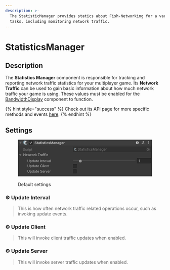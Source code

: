 ```yaml
---
description: >-
  The StatisticManager provides statics about Fish-Networking for a variety of
  tasks, including monitoring network traffic.
---
```


# StatisticsManager

## Description <a href="#server-and-host" id="server-and-host"></a>

The **Statistics Manager** component is responsible for tracking and reporting network traffic statistics for your multiplayer game. Its **Network Traffic** can be used to gain basic information about how much network traffic your game is using. These values must be enabled for the [BandwidthDisplay](../utilities/bandwidthdisplay.md) component to function.

{% hint style="success" %}
Check out its API page for more specific methods and events [here](https://fish-networking.com/FishNet/api/api/FishNet.Managing.Statistic.StatisticsManager.html).
{% endhint %}

## Settings <a href="#server-and-host" id="server-and-host"></a>

<div align="left"><figure><img src="../../../.gitbook/assets/statistics-manager-component.png" alt=""><figcaption><p>Default settings</p></figcaption></figure></div>

### :gear: **Update Interval**

> This is how often network traffic related operations occur, such as invoking update events.

### :gear: **Update Client**

> This will invoke client traffic updates when enabled.

### :gear: **Update Server**

> This will invoke server traffic updates when enabled.
